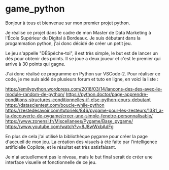 # game_python
Bonjour à tous et bienvenue sur mon premier projet python.

Je réalise ce projet dans le cadre de mon Master de Data Marketing à l'École Supérieur du Digital à Bordeaux.
Je suis débutant dans la progammation python, j'ai donc décidé de créer un petit jeu.

Le jeu s'appelle "DÉSpêche-toi", il est très simple, le but est de lancer un dés pour obtenir des points.
Il se joue a deux joueur et c'est le premier qui arrive à 30 points qui gagne.

J'ai donc réalisé ce programme en Python sur VSCode-2.
Pour réaliser ce code, je me suis aidé de plusieurs forum et tuto en ligne, en voici la liste :

https://emilypython.wordpress.com/2018/03/14/lancons-des-des-avec-le-module-random-de-python/
https://python.doctor/page-apprendre-conditions-structures-conditionnelles-if-else-python-cours-debutant
https://datascientest.com/boucle-while-python
https://zestedesavoir.com/tutoriels/846/pygame-pour-les-zesteurs/1381_a-la-decouverte-de-pygame/creer-une-simple-fenetre-personnalisable/
https://www.zonensi.fr/Miscellanees/Pygame/Base_pygame/
https://www.youtube.com/watch?v=8J8wWxbAdFg

En plus de cela j'ai utilisé la bibliothèque pygame pour créer la page d'accueil de mon jeu.
La création des visuels à été faite par l'intelligence artificielle Copilote, et le résultat est très satisfaisant.

Je n'ai actuellement pas le niveau, mais le but final serait de créer une interface visuelle et fonctionnelle de ce jeu.
